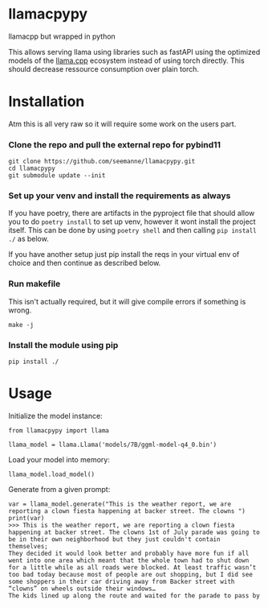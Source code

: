 # llamacpypy
llamacpp but wrapped in python

This allows serving llama using libraries such as fastAPI using the optimized models of the [llama.cpp](https://github.com/ggerganov/llama.cpp) ecosystem instead of using torch directly. This should decrease ressource consumption over plain torch.

# Installation

Atm this is all very raw so it will require some work on the users part.

### Clone the repo and pull the external repo for pybind11

```
git clone https://github.com/seemanne/llamacpypy.git
cd llamacpypy
git submodule update --init
```

### Set up your venv and install the requirements as always

If you have poetry, there are artifacts in the pyproject file that should allow you to do `poetry install` to set up venv, however it wont install the project itself. This can be done by using `poetry shell` and then calling `pip install ./` as below.

If you have another setup just pip install the reqs in your virtual env of choice and then continue as described below. 

### Run makefile 

This isn't actually required, but it will give compile errors if something is wrong.
```
make -j
```

### Install the module using pip 

```
pip install ./
```

# Usage

Initialize the model instance:
```
from llamacpypy import llama

llama_model = llama.Llama('models/7B/ggml-model-q4_0.bin')
```
Load your model into memory:
```
llama_model.load_model()
```
Generate from a given prompt:
```
var = llama_model.generate("This is the weather report, we are reporting a clown fiesta happening at backer street. The clowns ")
print(var)
>>> This is the weather report, we are reporting a clown fiesta happening at backer street. The clowns 1st of July parade was going to be in their own neighborhood but they just couldn't contain themselves;
They decided it would look better and probably have more fun if all went into one area which meant that the whole town had to shut down for a little while as all roads were blocked. At least traffic wasn’t too bad today because most of people are out shopping, but I did see some shoppers in their car driving away from Backer street with “clowns” on wheels outside their windows…
The kids lined up along the route and waited for the parade to pass by
```
